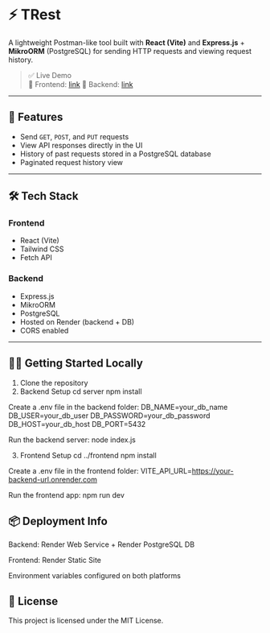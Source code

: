 # ⚡ TRest 

A lightweight Postman-like tool built with **React (Vite)** and **Express.js** + **MikroORM** (PostgreSQL) for sending HTTP requests and viewing request history.

> ✅ Live Demo  
> 🔗 Frontend: [link](https://trest-frontend.onrender.com)
> 🔗 Backend: [link](https://trest-w52u.onrender.com)

---

## 🚀 Features

- Send `GET`, `POST`, and `PUT` requests
- View API responses directly in the UI
- History of past requests stored in a PostgreSQL database
- Paginated request history view

---

## 🛠️ Tech Stack

### Frontend

- React (Vite)
- Tailwind CSS
- Fetch API

### Backend

- Express.js
- MikroORM
- PostgreSQL
- Hosted on Render (backend + DB)
- CORS enabled

---

## 🧑‍💻 Getting Started Locally

1. Clone the repository
2.  Backend Setup
cd server
npm install

Create a .env file in the backend folder:
DB_NAME=your_db_name
DB_USER=your_db_user
DB_PASSWORD=your_db_password
DB_HOST=your_db_host
DB_PORT=5432

Run the backend server:
node index.js

3. Frontend Setup
cd ../frontend
npm install

Create a .env file in the frontend folder:
VITE_API_URL=https://your-backend-url.onrender.com

Run the frontend app:
npm run dev

## 📦 Deployment Info
Backend: Render Web Service + Render PostgreSQL DB

Frontend:  Render Static Site

Environment variables configured on both platforms

## 🧾 License
This project is licensed under the MIT License.

